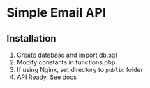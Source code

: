 # Simple Email API

## Installation
1. Create database and import db.sql
2. Modify constants in functions.php
3. If using Nginx, set directory to `public` folder
4. API Ready. See [docs](API_SPECIFICATION.md)
